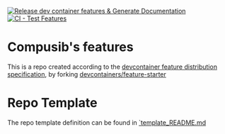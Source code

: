 [![Release dev container features & Generate Documentation](https://github.com/compusib/devcontainer_features/actions/workflows/release.yaml/badge.svg)](https://github.com/compusib/devcontainer_features/actions/workflows/release.yaml)
[![CI - Test Features](https://github.com/compusib/devcontainer_features/actions/workflows/test.yaml/badge.svg?branch=main)](https://github.com/compusib/devcontainer_features/actions/workflows/test.yaml)
# Compusib's features
This is a repo created according to the [devcontainer feature distribution specification](https://containers.dev/implementors/features-distribution/),
by forking [devcontainers/feature-starter](https://github.com/devcontainers/feature-starter)



# Repo Template
The repo template definition can be found in [`template_README.md](./template_README..md)

